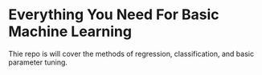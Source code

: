 # Everything You Need For Basic Machine Learning
Thie repo is will cover the methods of regression, classification, and basic parameter tuning.